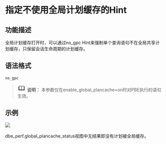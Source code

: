 # 指定不使用全局计划缓存的Hint

## 功能描述<a name="section290819468377"></a>

全局计划缓存打开时，可以通过no\_gpc Hint来强制单个查询语句不在全局共享计划缓存，只保留会话生命周期的计划缓存。

## 语法格式<a name="section530131664410"></a>

```
no_gpc
```

>![](public_sys-resources/icon-note.png) **说明：** 
>本参数仅在enable\_global\_plancache=on时对PBE执行的语句生效。

## 示例<a name="section5736356154"></a>

![](figures/zh-cn_image_0000001144139135.png)

dbe\_perf.global\_plancache\_status视图中无结果即没有计划被全局缓存。

